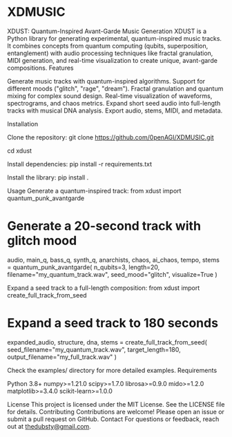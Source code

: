 # XDMUSIC

XDUST: Quantum-Inspired Avant-Garde Music Generation
XDUST is a Python library for generating experimental, quantum-inspired music tracks. It combines concepts from quantum computing (qubits, superposition, entanglement) with audio processing techniques like fractal granulation, MIDI generation, and real-time visualization to create unique, avant-garde compositions.
Features

Generate music tracks with quantum-inspired algorithms.
Support for different moods ("glitch", "rage", "dream").
Fractal granulation and quantum mixing for complex sound design.
Real-time visualization of waveforms, spectrograms, and chaos metrics.
Expand short seed audio into full-length tracks with musical DNA analysis.
Export audio, stems, MIDI, and metadata.

Installation

Clone the repository:
git clone https://github.com/0penAGI/XDMUSIC.git

cd xdust


Install dependencies:
pip install -r requirements.txt


Install the library:
pip install .



Usage
Generate a quantum-inspired track:
from xdust import quantum_punk_avantgarde

# Generate a 20-second track with glitch mood
audio, main_q, bass_q, synth_q, anarchists, chaos, ai_chaos, tempo, stems = quantum_punk_avantgarde(
    n_qubits=3,
    length=20,
    filename="my_quantum_track.wav",
    seed_mood="glitch",
    visualize=True
)

Expand a seed track to a full-length composition:
from xdust import create_full_track_from_seed

# Expand a seed track to 180 seconds
expanded_audio, structure, dna, stems = create_full_track_from_seed(
    seed_filename="my_quantum_track.wav",
    target_length=180,
    output_filename="my_full_track.wav"
)

Check the examples/ directory for more detailed examples.
Requirements

Python 3.8+
numpy>=1.21.0
scipy>=1.7.0
librosa>=0.9.0
mido>=1.2.0
matplotlib>=3.4.0
scikit-learn>=1.0.0

License
This project is licensed under the MIT License. See the LICENSE file for details.
Contributing
Contributions are welcome! Please open an issue or submit a pull request on GitHub.
Contact
For questions or feedback, reach out at thedubsty@gmail.com.

